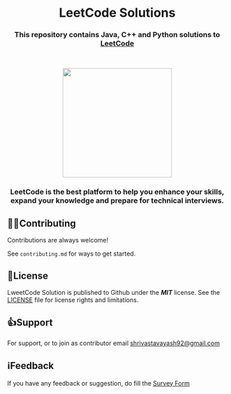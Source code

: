 # <h1 align="center">LeetCode Solutions</h1>

**<h3 align="center">This repository contains Java, C++ and Python solutions to [LeetCode](https://leetcode.com/) </h3>**

&nbsp;&nbsp;&nbsp;&nbsp;&nbsp;&nbsp;
<div align= "center"><img src="https://upload.wikimedia.org/wikipedia/commons/1/19/LeetCode_logo_black.png" width="250" height="250"/></div> 

**<h3 align="center">LeetCode is the best platform to help you enhance your skills, expand your knowledge and prepare for technical interviews. </h3>**
<h2></h2>


## 👨‍🏫Contributing

Contributions are always welcome!

See `contributing.md` for ways to get started.



## 📄License

LweetCode Solution is published to Github under the ***MIT*** license. See the [LICENSE](https://github.com/yashshrivastavaa/leetCode-Solution/blob/ea0a361578a4eb7eb5d17eeb142978f5b99a0d30/LICENSE) file for license rights and limitations.


## 👍Support

For support, or to join as contributor email shrivastavayash92@gmail.com

## ℹ️Feedback

If you have any feedback or suggestion, do fill the [Survey Form]()

